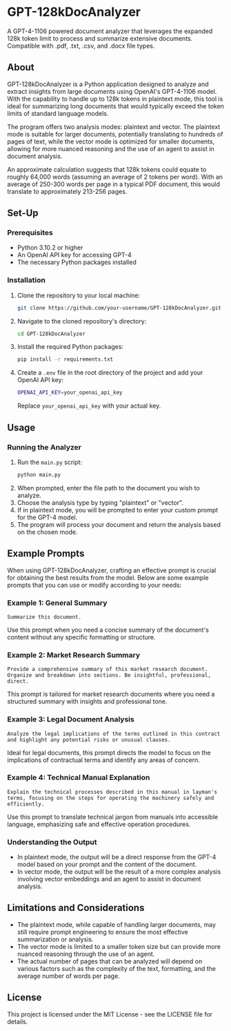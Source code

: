 # GPT-128kDocAnalyzer

A GPT-4-1106 powered document analyzer that leverages the expanded 128k token limit to process and summarize extensive documents. Compatible with .pdf, .txt, .csv, and .docx file types.

## About

GPT-128kDocAnalyzer is a Python application designed to analyze and extract insights from large documents using OpenAI's GPT-4-1106 model. With the capability to handle up to 128k tokens in plaintext mode, this tool is ideal for summarizing long documents that would typically exceed the token limits of standard language models.

The program offers two analysis modes: plaintext and vector. The plaintext mode is suitable for larger documents, potentially translating to hundreds of pages of text, while the vector mode is optimized for smaller documents, allowing for more nuanced reasoning and the use of an agent to assist in document analysis.

An approximate calculation suggests that 128k tokens could equate to roughly 64,000 words (assuming an average of 2 tokens per word). With an average of 250-300 words per page in a typical PDF document, this would translate to approximately 213-256 pages.

## Set-Up

### Prerequisites
- Python 3.10.2 or higher
- An OpenAI API key for accessing GPT-4
- The necessary Python packages installed

### Installation
1. Clone the repository to your local machine:
   ```sh
   git clone https://github.com/your-username/GPT-128kDocAnalyzer.git
   ```
2. Navigate to the cloned repository's directory:
   ```sh
   cd GPT-128kDocAnalyzer
   ```
3. Install the required Python packages:
   ```sh
   pip install -r requirements.txt
   ```
4. Create a `.env` file in the root directory of the project and add your OpenAI API key:
   ```sh
   OPENAI_API_KEY=your_openai_api_key
   ```
   Replace `your_openai_api_key` with your actual key.

## Usage

### Running the Analyzer
1. Run the `main.py` script:
   ```sh
   python main.py
   ```
2. When prompted, enter the file path to the document you wish to analyze.
3. Choose the analysis type by typing "plaintext" or "vector".
4. If in plaintext mode, you will be prompted to enter your custom prompt for the GPT-4 model.
5. The program will process your document and return the analysis based on the chosen mode.

## Example Prompts

When using GPT-128kDocAnalyzer, crafting an effective prompt is crucial for obtaining the best results from the model. Below are some example prompts that you can use or modify according to your needs:

### Example 1: General Summary
```
Summarize this document.
```
Use this prompt when you need a concise summary of the document's content without any specific formatting or structure.

### Example 2: Market Research Summary
```
Provide a comprehensive summary of this market research document. Organize and breakdown into sections. Be insightful, professional, direct.
```
This prompt is tailored for market research documents where you need a structured summary with insights and professional tone.

### Example 3: Legal Document Analysis
```
Analyze the legal implications of the terms outlined in this contract and highlight any potential risks or unusual clauses.
```
Ideal for legal documents, this prompt directs the model to focus on the implications of contractual terms and identify any areas of concern.

### Example 4: Technical Manual Explanation
```
Explain the technical processes described in this manual in layman's terms, focusing on the steps for operating the machinery safely and efficiently.
```
Use this prompt to translate technical jargon from manuals into accessible language, emphasizing safe and effective operation procedures.

### Understanding the Output
- In plaintext mode, the output will be a direct response from the GPT-4 model based on your prompt and the content of the document.
- In vector mode, the output will be the result of a more complex analysis involving vector embeddings and an agent to assist in document analysis.

## Limitations and Considerations
- The plaintext mode, while capable of handling larger documents, may still require prompt engineering to ensure the most effective summarization or analysis.
- The vector mode is limited to a smaller token size but can provide more nuanced reasoning through the use of an agent.
- The actual number of pages that can be analyzed will depend on various factors such as the complexity of the text, formatting, and the average number of words per page.

## License
This project is licensed under the MIT License - see the LICENSE file for details.


